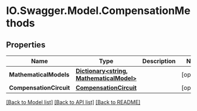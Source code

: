 # IO.Swagger.Model.CompensationMethods
## Properties

Name | Type | Description | Notes
------------ | ------------- | ------------- | -------------
**MathematicalModels** | [**Dictionary&lt;string, MathematicalModel&gt;**](MathematicalModel.md) |  | [optional] 
**CompensationCircuit** | [**CompensationCircuit**](CompensationCircuit.md) |  | [optional] 

[[Back to Model list]](../README.md#documentation-for-models) [[Back to API list]](../README.md#documentation-for-api-endpoints) [[Back to README]](../README.md)

